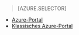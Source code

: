 > [AZURE.SELECTOR]
- [Azure-Portal](../articles/storage/storage-import-export-service.md)
- [Klassisches Azure-Portal](../articles/storage/storage-import-export-service-classic-portal.md)


